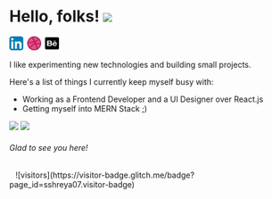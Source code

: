 # Hello, folks! <img src="https://raw.githubusercontent.com/MartinHeinz/MartinHeinz/master/wave.gif" width="30px">

<a href="http://www.linkedin.com/in/sshreya07"><img width="25" height="25" src="/resource/linkedin.svg"></a>&ensp;<a href="https://dribbble.com/sshreya07"><img width="25" height="25" src="/resource/dribbble.png"></a>&ensp;<a href="https://sshreya07.github.io/portfolio/"><img width="25" height="25" src="/resource/behance.png"></a>


<p>
I like experimenting new technologies and building small projects. 
</p>

<p>
Here's a list of things I currently keep myself busy with:
</p>

- Working as a Frontend Developer and a UI Designer over React.js
- Getting myself into MERN Stack ;)




<p>
  <img width="48%" src="https://github-readme-stats.vercel.app/api?username=sshreya07&show_icons=true&theme=tokyonight" />
  <img width="48%" src="https://github-readme-streak-stats.herokuapp.com/?user=sshreya07&theme=tokyonight" />
</p>

<h6>Glad to see you here!</h6> &ensp; ![visitors](https://visitor-badge.glitch.me/badge?page_id=sshreya07.visitor-badge)
